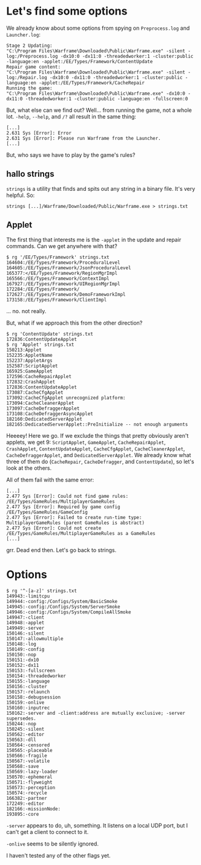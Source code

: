 # Let's find some options

We already know about some options from spying on `Preprocess.log` and `Launcher.log`:
```
Stage 2 Updating:
"C:\Program Files\Warframe\Downloaded\Public\Warframe.exe" -silent -log:/Preprocess.log -dx10:0 -dx11:0 -threadedworker:1 -cluster:public -language:en -applet:/EE/Types/Framework/ContentUpdate
Repair game content:
"C:\Program Files\Warframe\Downloaded\Public\Warframe.exe" -silent -log:/Repair.log -dx10:0 -dx11:0 -threadedworker:1 -cluster:public -language:en -applet:/EE/Types/Framework/CacheRepair
Running the game:
"C:\Program Files\Warframe\Downloaded\Public\Warframe.exe" -dx10:0 -dx11:0 -threadedworker:1 -cluster:public -language:en -fullscreen:0
```

But, what else can we find out? Well... from running the game, not a whole lot. `-help`, `--help`, and `/?` all result in the same thing:
```
[...]
2.631 Sys [Error]: Error
2.631 Sys [Error]: Please run Warframe from the Launcher.
[...]
```

But, who says we have to play by the game's rules?

## hallo strings
`strings` is a utility that finds and spits out any string in a binary file. It's very helpful. So:

`strings [...]/Warframe/Downloaded/Public/Warframe.exe > strings.txt`

## Applet
The first thing that interests me is the `-applet` in the update and repair commands. Can we get anywhere with that?
```
$ rg '/EE/Types/Framework' strings.txt
164604:/EE/Types/Framework/ProceduralLevel
164605:/EE/Types/Framework/JsonProceduralLevel
165377:</EE/Types/Framework/RegionMgrImpl
165566:/EE/Types/Framework/ContextImpl
167927:/EE/Types/Framework/UIRegionMgrImpl
172284:/EE/Types/Framework/
172627:/EE/Types/Framework/DemoFrameworkImpl
173158:/EE/Types/Framework/ClientImpl
```
... no. not really.

But, what if we approach this from the other direction?

```
$ rg 'ContentUpdate' strings.txt
172836:ContentUpdateApplet
$ rg 'Applet' strings.txt
150213:Applet
152235:AppletName
152237:AppletArgs
152587:ScriptApplet
165925:GameApplet
172596:CacheRepairApplet
172832:CrashApplet
172836:ContentUpdateApplet
173087:CacheCfgApplet
173092:CacheCfgApplet unrecognized platform:
173094:CacheCleanerApplet
173097:CacheDefraggerApplet
173108:CacheDefraggerAsyncApplet
182160:DedicatedServerApplet
182165:DedicatedServerApplet::PreInitialize -- not enough arguments
```

Heeeey! Here we go. If we exclude the things that pretty obviously aren't applets, we get 9: `ScriptApplet`, `GameApplet`, `CacheRepairApplet`, `CrashApplet`, `ContentUpdateApplet`, `CacheCfgApplet`, `CacheCleanerApplet`, `CacheDefraggerApplet`, and `DedicatedServerApplet`. We already know what three of them do (`CacheRepair`, `CacheDefragger`, and `ContentUpdate`), so let's look at the others.

All of them fail with the same error:
```
[...]
2.477 Sys [Error]: Could not find game rules: /EE/Types/GameRules/MultiplayerGameRules
2.477 Sys [Error]: Required by game config /EE/Types/GameRules/GameConfig
2.477 Sys [Error]: Failed to create run-time type: MultiplayerGameRules (parent GameRules is abstract)
2.477 Sys [Error]: Could not create /EE/Types/GameRules/MultiplayerGameRules as a GameRules
[...]
```
grr. Dead end then. Let's go back to strings.

# Options
```
$ rg '^-[a-z]' strings.txt
149943:-limitcpu
149944:-config:/Configs/System/BasicSmoke
149945:-config:/Configs/System/ServerSmoke
149946:-config:/Configs/System/CompileAllSmoke
149947:-client
149948:-applet
149949:-server
150146:-silent
150147:-allowmultiple
150148:-log
150149:-config
150150:-nop
150151:-dx10
150152:-dx11
150153:-fullscreen
150154:-threadedworker
150155:-language
150156:-cluster
150157:-relaunch
150158:-debugsession
150159:-onlive
150160:-inputrec
150162:-server and -client:address are mutually exclusive; -server supersedes.
150244:-nop
150245:-silent
150562:-editor
150563:-dll
150564:-censored
150565:-placeable
150566:-fragile
150567:-volatile
150568:-save
150569:-lazy-loader
150570:-ephemeral
150571:-flyweight
150573:-perception
150574:-recycle
166382:-partner
172249:-editor
182166:-missionNode:
193895:-core
```

`-server` appears to do, uh, something. It listens on a local UDP port, but I can't get a client to connect to it.

`-onlive` seems to be silently ignored.

I haven't tested any of the other flags yet.
